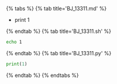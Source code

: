 {% tabs %}
{% tab title='BJ_13311.md' %}

* print 1

{% endtab %}
{% tab title='BJ_13311.sh' %}

```sh
echo 1
```

{% endtab %}
{% tab title='BJ_13311.py' %}

```py
print(1)
```

{% endtab %}
{% endtabs %}
